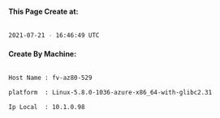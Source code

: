 
   
#### This Page Create at:

```bash

2021-07-21 - 16:46:49 UTC

```

#### Create By Machine:

```bash

Host Name : fv-az80-529

platform  : Linux-5.8.0-1036-azure-x86_64-with-glibc2.31

Ip Local  : 10.1.0.98

```

